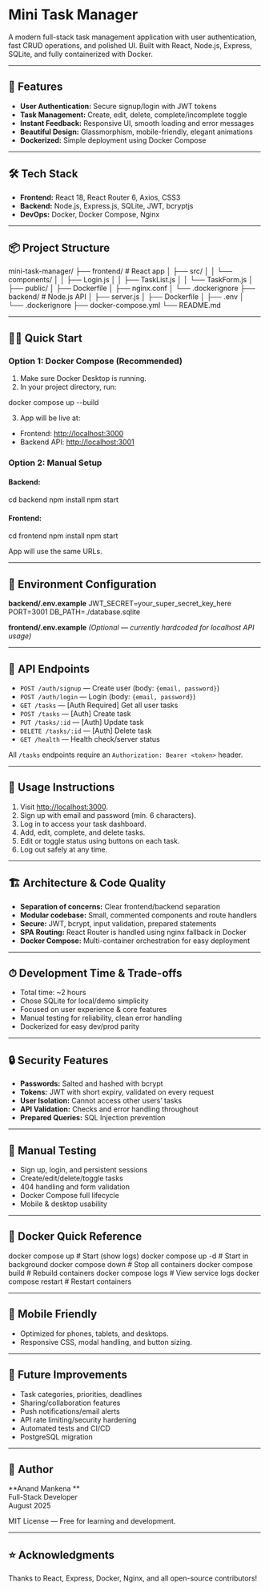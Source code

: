 # Mini Task Manager

A modern full-stack task management application with user authentication, fast CRUD operations, and polished UI. Built with React, Node.js, Express, SQLite, and fully containerized with Docker.

---

## 🚀 Features

- **User Authentication:** Secure signup/login with JWT tokens
- **Task Management:** Create, edit, delete, complete/incomplete toggle  
- **Instant Feedback:** Responsive UI, smooth loading and error messages
- **Beautiful Design:** Glassmorphism, mobile-friendly, elegant animations
- **Dockerized:** Simple deployment using Docker Compose

---

## 🛠 Tech Stack

- **Frontend:** React 18, React Router 6, Axios, CSS3
- **Backend:** Node.js, Express.js, SQLite, JWT, bcryptjs
- **DevOps:** Docker, Docker Compose, Nginx

---

## 📦 Project Structure

mini-task-manager/
├── frontend/ # React app
│ ├── src/
│ │ └── components/
│ │ ├── Login.js
│ │ ├── TaskList.js
│ │ └── TaskForm.js
│ ├── public/
│ ├── Dockerfile
│ ├── nginx.conf
│ └── .dockerignore
├── backend/ # Node.js API
│ ├── server.js
│ ├── Dockerfile
│ ├── .env
│ └── .dockerignore
├── docker-compose.yml
└── README.md



---

## 🏃‍♂️ Quick Start

### Option 1: Docker Compose (Recommended)

1. Make sure Docker Desktop is running.
2. In your project directory, run:

docker compose up --build



3. App will be live at:
- Frontend: [http://localhost:3000](http://localhost:3000)
- Backend API: [http://localhost:3001](http://localhost:3001)

### Option 2: Manual Setup

#### Backend:
cd backend
npm install
npm start


#### Frontend:
cd frontend
npm install
npm start

App will use the same URLs.

---

## 🔧 Environment Configuration

**backend/.env.example**
JWT_SECRET=your_super_secret_key_here
PORT=3001
DB_PATH=./database.sqlite


**frontend/.env.example**
*(Optional — currently hardcoded for localhost API usage)*

---

## 📡 API Endpoints

- `POST /auth/signup` — Create user (body: `{email, password}`)
- `POST /auth/login` — Login (body: `{email, password}`)
- `GET /tasks` — [Auth Required] Get all user tasks
- `POST /tasks` — [Auth] Create task
- `PUT /tasks/:id` — [Auth] Update task
- `DELETE /tasks/:id` — [Auth] Delete task
- `GET /health` — Health check/server status

All `/tasks` endpoints require an `Authorization: Bearer <token>` header.

---

## 🎯 Usage Instructions

1. Visit [http://localhost:3000](http://localhost:3000).
2. Sign up with email and password (min. 6 characters).
3. Log in to access your task dashboard.
4. Add, edit, complete, and delete tasks.
5. Edit or toggle status using buttons on each task.
6. Log out safely at any time.

---

## 🏗 Architecture & Code Quality

- **Separation of concerns:** Clear frontend/backend separation
- **Modular codebase:** Small, commented components and route handlers
- **Secure:** JWT, bcrypt, input validation, prepared statements
- **SPA Routing:** React Router is handled using nginx fallback in Docker
- **Docker Compose:** Multi-container orchestration for easy deployment

---

## ⏱ Development Time & Trade-offs

- Total time: ~2 hours
- Chose SQLite for local/demo simplicity
- Focused on user experience & core features
- Manual testing for reliability, clean error handling
- Dockerized for easy dev/prod parity

---

## 🔒 Security Features

- **Passwords:** Salted and hashed with bcrypt
- **Tokens:** JWT with short expiry, validated on every request
- **User Isolation:** Cannot access other users’ tasks
- **API Validation:** Checks and error handling throughout
- **Prepared Queries:** SQL Injection prevention

---

## 🧪 Manual Testing

- Sign up, login, and persistent sessions
- Create/edit/delete/toggle tasks
- 404 handling and form validation
- Docker Compose full lifecycle
- Mobile & desktop usability

---

## 🐳 Docker Quick Reference

docker compose up # Start (show logs)
docker compose up -d # Start in background
docker compose down # Stop all containers
docker compose build # Rebuild containers
docker compose logs # View service logs
docker compose restart # Restart containers

---

## 📱 Mobile Friendly

- Optimized for phones, tablets, and desktops.
- Responsive CSS, modal handling, and button sizing.

---

## 🚀 Future Improvements

- Task categories, priorities, deadlines
- Sharing/collaboration features
- Push notifications/email alerts
- API rate limiting/security hardening
- Automated tests and CI/CD
- PostgreSQL migration

---

## 👤 Author

**Anand Mankena **  
Full-Stack Developer  
August 2025

MIT License — Free for learning and development.

---

## ⭐ Acknowledgments

Thanks to React, Express, Docker, Nginx, and all open-source contributors!
